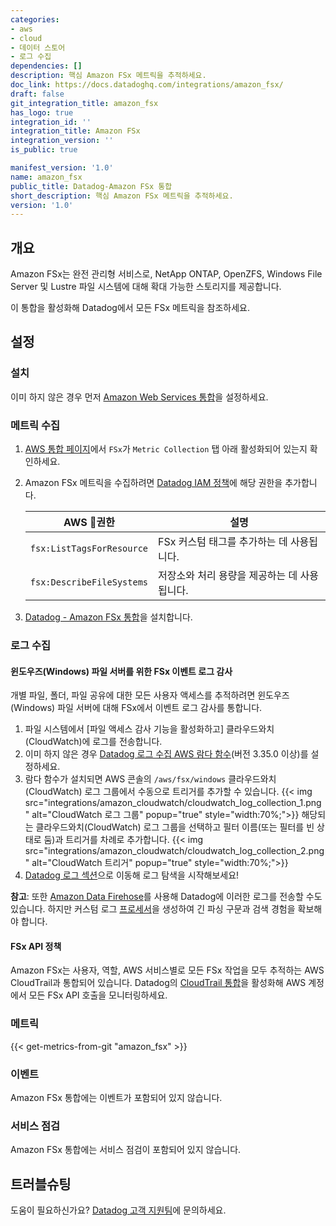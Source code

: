 ```yaml
---
categories:
- aws
- cloud
- 데이터 스토어
- 로그 수집
dependencies: []
description: 핵심 Amazon FSx 메트릭을 추적하세요.
doc_link: https://docs.datadoghq.com/integrations/amazon_fsx/
draft: false
git_integration_title: amazon_fsx
has_logo: true
integration_id: ''
integration_title: Amazon FSx
integration_version: ''
is_public: true

manifest_version: '1.0'
name: amazon_fsx
public_title: Datadog-Amazon FSx 통합
short_description: 핵심 Amazon FSx 메트릭을 추적하세요.
version: '1.0'
---
```


<!--  SOURCED FROM https://github.com/DataDog/dogweb -->
## 개요

Amazon FSx는 완전 관리형 서비스로, NetApp ONTAP, OpenZFS, Windows File Server 및 Lustre 파일 시스템에 대해 확대 가능한 스토리지를 제공합니다.

이 통합을 활성화해 Datadog에서 모든 FSx 메트릭을 참조하세요.

## 설정

### 설치

이미 하지 않은 경우 먼저 [Amazon Web Services 통합][1]을 설정하세요.

### 메트릭 수집

1. [AWS 통합 페이지][2]에서 `FSx`가 `Metric Collection` 탭 아래 활성화되어 있는지 확인하세요.
2. Amazon FSx 메트릭을 수집하려면 [Datadog IAM 정책][3]에 해당 권한을 추가합니다.

    | AWS 권한                          | 설명                                                                                                                                                                                                                                             |
    | --------------------------------------- | -------------------------------------------------------------------------------------------------------------------------------------------------------------------------------------------------------------------------------------------------------- |
    | `fsx:ListTagsForResource`               | FSx 커스텀 태그를 추가하는 데 사용됩니다.                                                                                                                                                                                                                   |
    | `fsx:DescribeFileSystems`               | 저장소와 처리 용량을 제공하는 데 사용됩니다.                                                                                                                                                                                    |

2. [Datadog - Amazon FSx 통합][4]을 설치합니다.


### 로그 수집

#### 윈도우즈(Windows) 파일 서버를 위한 FSx 이벤트 로그 감사
개별 파일, 폴더, 파일 공유에 대한 모든 사용자 액세스를 추적하려면 윈도우즈(Windows) 파일 서버에 대해 FSx에서 이벤트 로그 감사를 통합니다.

1. 파일 시스템에서 [파일 액세스 감사 기능을 활성화하고] 클라우드와치(CloudWatch)에 로그를 전송합니다.
2. 이미 하지 않은 경우 [Datadog 로그 수집 AWS 람다 함수][4](버전 3.35.0 이상)를 설정하세요.
3. 람다 함수가 설치되면 AWS 콘솔의 `/aws/fsx/windows` 클라우드와치(CloudWatch) 로그 그룹에서 수동으로 트리거를 추가할 수 있습니다.
   {{< img src="integrations/amazon_cloudwatch/cloudwatch_log_collection_1.png" alt="CloudWatch 로그 그룹" popup="true" style="width:70%;">}}
   해당되는 클라우드와치(CloudWatch) 로그 그룹을 선택하고 필터 이름(또는 필터를 빈 상태로 둠)과 트리거를 차례로 추가합니다.
   {{< img src="integrations/amazon_cloudwatch/cloudwatch_log_collection_2.png" alt="CloudWatch 트리거" popup="true" style="width:70%;">}}
4. [Datadog 로그 섹션][6]으로 이동해 로그 탐색을 시작해보세요!

**참고**: 또한 [Amazon Data Firehose][7]를 사용해 Datadog에 이러한 로그를 전송할 수도 있습니다. 하지만 커스텀 로그 [프로세서][8]을 생성하여 긴 파싱 구문과 검색 경험을 확보해야 합니다.


#### FSx API 정책

Amazon FSx는 사용자, 역할, AWS 서비스별로 모든 FSx 작업을 모두 추적하는 AWS CloudTrail과 통합되어 있습니다.
Datadog의 [CloudTrail 통합][9]을 활성화해 AWS 계정에서 모든 FSx API 호출을 모니터링하세요.

### 메트릭
{{< get-metrics-from-git "amazon_fsx" >}}


### 이벤트

Amazon FSx 통합에는 이벤트가 포함되어 있지 않습니다.

### 서비스 점검

Amazon FSx 통합에는 서비스 점검이 포함되어 있지 않습니다.

## 트러블슈팅

도움이 필요하신가요? [Datadog 고객 지원팀][11]에 문의하세요.

[1]: https://docs.datadoghq.com/ko/integrations/amazon_web_services/
[2]: https://app.datadoghq.com/integrations/amazon-web-services
[3]: https://docs.datadoghq.com/ko/integrations/amazon_web_services/#installation
[4]: https://app.datadoghq.com/integrations/amazon-fsx
[5]: https://docs.aws.amazon.com/fsx/latest/WindowsGuide/file-access-auditing.html#faa-log-destinations
[6]: https://app.datadoghq.com/logs
[7]: https://docs.datadoghq.com/ko/logs/guide/send-aws-services-logs-with-the-datadog-kinesis-firehose-destination/?tab=amazondatafirehosedeliverystream
[8]: https://docs.datadoghq.com/ko/logs/log_configuration/processors/?tab=ui
[9]: https://docs.datadoghq.com/ko/integrations/amazon_cloudtrail/#log-collection
[10]: https://github.com/DataDog/dogweb/blob/prod/integration/amazon_fsx/amazon_fsx_metadata.csv
[11]: https://docs.datadoghq.com/ko/help/
